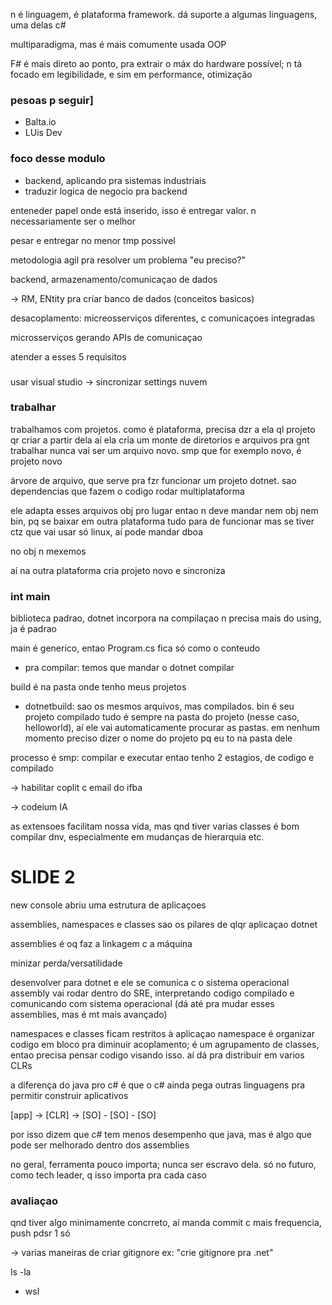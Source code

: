 n é linguagem, é plataforma framework. dá suporte a algumas linguagens, uma delas c#

multiparadigma, mas é mais comumente usada OOP

F# é mais direto ao ponto, pra extrair o máx do hardware possível; n tá focado em legibilidade, e sim em performance, otimização

### pesoas p seguir]

- Balta.io
- LUis Dev

### foco desse modulo

- backend, aplicando pra sistemas industriais
- traduzir logica de negocio pra backend

enteneder papel onde está inserido, isso é entregar valor. n necessariamente ser o melhor

pesar e entregar no menor tmp possivel

metodologia agil pra resolver um problema
"eu preciso?"

backend, armazenamento/comunicaçao de dados

-> RM, ENtity pra criar banco de dados 
(conceitos basicos)

desacoplamento: micreosserviços diferentes, c comunicaçoes integradas

microsserviços gerando APIs de comunicaçao

atender a esses 5 requisitos

###

usar visual studio
-> sincronizar settings nuvem

### trabalhar

trabalhamos com projetos. como é plataforma, precisa dzr a ela ql projeto qr criar a partir dela
aí ela cria um monte de diretorios e arquivos pra gnt trabalhar
nunca vai ser um arquivo novo. smp que for exemplo novo, é projeto novo

árvore de arquivo, que serve pra fzr funcionar um projeto dotnet. sao dependencias que fazem o codigo rodar multiplataforma

ele adapta esses arquivos obj pro lugar 
entao n deve mandar nem obj nem bin, pq se baixar em outra plataforma tudo para de funcionar
mas se tiver ctz que vai usar só linux, aí pode mandar dboa

no obj n mexemos

aí na outra plataforma cria projeto novo e sincroniza

### int main

biblioteca padrao, dotnet incorpora na compilaçao
n precisa mais do using, ja é padrao

main é generico, entao Program.cs fica só como o conteudo

- pra compilar: temos que mandar o dotnet compilar

build é na pasta onde tenho meus projetos

- dotnetbuild: 
sao os mesmos arquivos, mas compilados. bin é seu projeto compilado
tudo é sempre na pasta do projeto (nesse caso, helloworld), aí ele vai automaticamente procurar as pastas. em nenhum momento preciso dizer o nome do projeto pq eu to na pasta dele

processo é smp: compilar e executar
entao tenho 2 estagios, de codigo e compilado

-> habilitar coplit c email do ifba

-> codeium IA

as extensoes facilitam nossa vida, mas qnd tiver varias classes é bom compilar dnv, especialmente em mudanças de hierarquia etc.







# SLIDE 2

new console abriu uma estrutura de aplicaçoes

assemblies, namespaces e classes
sao os pilares de qlqr aplicaçao dotnet

assemblies é oq faz a linkagem c a máquina

minizar perda/versatilidade

desenvolver para dotnet e ele se comunica c o sistema operacional
assembly vai rodar dentro do SRE, interpretando codigo compilado e comunicando com sistema operacional (dá até pra mudar esses assemblies, mas é mt mais avançado)

namespaces e classes ficam restritos à aplicaçao
namespace é organizar codigo em bloco pra diminuir acoplamento; é um agrupamento de classes, entao precisa pensar codigo visando isso. aí dá pra distribuir em varios CLRs

a diferença do java pro c# é que o c# ainda pega outras linguagens pra permitir construir aplicativos

[app] -> [CLR] -> [SO] - [SO] - [SO]

por isso dizem que c# tem menos desempenho que java, mas é algo que pode ser melhorado dentro dos assemblies

no geral, ferramenta pouco importa; nunca ser escravo dela. só no futuro, como tech leader, q isso importa pra cada caso

### avaliaçao

qnd tiver algo minimamente concrreto, aí manda
commit c mais frequencia, push pdsr 1 só

-> varias maneiras de criar gitignore
ex: "crie gitignore pra .net"

ls -la

- wsl